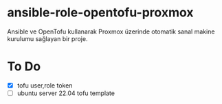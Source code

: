 # ansible-role-opentofu-proxmox
Ansible ve OpenTofu kullanarak Proxmox üzerinde otomatik sanal makine kurulumu sağlayan bir proje.


# To Do
- [X] tofu user,role token
- [ ] ubuntu server 22.04 tofu template
